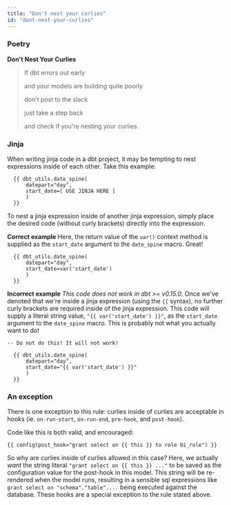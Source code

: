 ```yaml
---
title: "Don't nest your curlies"
id: "dont-nest-your-curlies"
---
```


### Poetry

**Don't Nest Your Curlies**

> If dbt errors out early
>
> and your models are building quite poorly
>
> don't post to the slack
>
> just take a step back
>
> and check if you're nesting your curlies.

### Jinja

When writing jinja code in a dbt project, it may be tempting to nest expressions inside of each other. Take this example:

```
  {{ dbt_utils.date_spine(
      datepart="day",
      start_date=[ USE JINJA HERE ]
      )
  }}
```

To nest a jinja expression inside of another jinja expression, simply place the desired code (without curly brackets) directly into the expression.

**Correct example**
Here, the return value of the `var()` context method is supplied as the `start_date` argument to the `date_spine` macro. Great!

```
  {{ dbt_utils.date_spine(
      datepart="day",
      start_date=var('start_date')
      )
  }}
```

**Incorrect example**
*This code does not work in dbt &gt;= v0.15.0*. Once we've denoted that we're inside a jinja expression (using the `{{` syntax), no further curly brackets are required inside of the jinja expression. This code will supply a literal string value, `"{{ var('start_date') }}"`, as the `start_date` argument to the `date_spine` macro. This is probably not what you actually want to do!

```
-- Do not do this! It will not work!

  {{ dbt_utils.date_spine(
      datepart="day",
      start_date="{{ var('start_date') }}"
      )
  }}
```

### An exception

There is one exception to this rule: curlies inside of curlies are acceptable in hooks (ie. `on-run-start`, `on-run-end`, `pre-hook`, and `post-hook`).

Code like this is both valid, and encouraged:
```
{{ config(post_hook="grant select on {{ this }} to role bi_role") }}
```

So why are curlies inside of curlies allowed in this case? Here, we actually _want_ the string literal `"grant select on {{ this }} ..."` to be saved as the configuration value for the post-hook in this model. This string will be re-rendered when the model runs, resulting in a sensible sql expressions like `grant select on "schema"."table"....` being executed against the database. These hooks are a special exception to the rule stated above.
